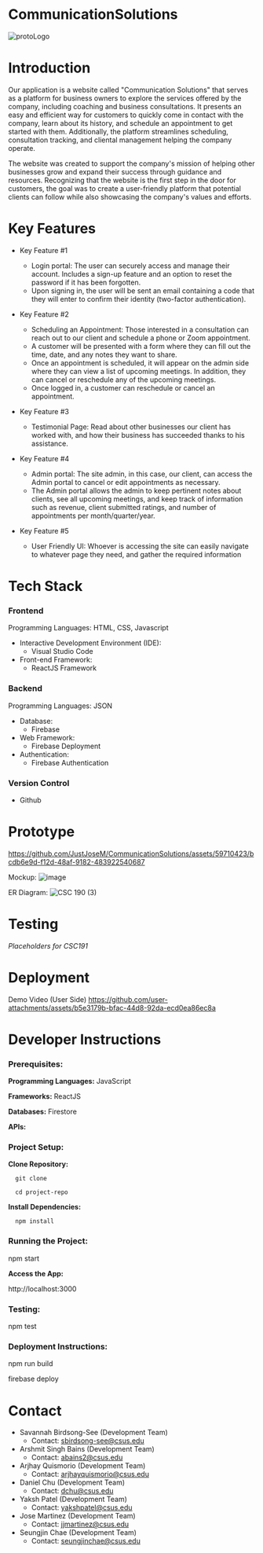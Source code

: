 
# CommunicationSolutions

![protoLogo](https://github.com/JustJoseM/CommunicationSolutions/assets/115119329/15707eed-64c0-4dfa-934a-109fac31b94b)


# Introduction 
Our application is a website called "Communication Solutions" that serves as a platform for business owners to explore the services offered by the company, including coaching and business consultations. It presents an easy and efficient way for customers to quickly come in contact with the company, learn about its history, and schedule an appointment to get started with them. Additionally, the platform streamlines scheduling, consultation tracking, and cliental management helping the company operate.

The website was created to support the company's mission of helping other businesses grow and expand their success through guidance and resources. Recognizing that the website is the first step in the door for customers, the goal was to create a user-friendly platform that potential clients can follow while also showcasing the company's values and efforts. 

# Key Features
+ Key Feature #1
   - Login portal: The user can securely access and manage their account. Includes a sign-up feature and an option to reset the password if it has been forgotten.
   - Upon signing in, the user will be sent an email containing a code that they will enter to confirm their identity (two-factor authentication).
 
+ Key Feature #2
   - Scheduling an Appointment: Those interested in a consultation can reach out to our client and schedule a phone or Zoom appointment.
   - A customer will be presented with a form where they can fill out the time, date, and any notes they want to share.
   - Once an appointment is scheduled, it will appear on the admin side where they can view a list of upcoming meetings. In addition, they can cancel or reschedule any of the upcoming meetings.
   - Once logged in, a customer can reschedule or cancel an appointment.
 
+ Key Feature #3
   - Testimonial Page: Read about other businesses our client has worked with, and how their business has succeeded thanks to his assistance.
 
+ Key Feature #4
   - Admin portal: The site admin, in this case, our client, can access the Admin portal to cancel or edit appointments as necessary.
   - The Admin portal allows the admin to keep pertinent notes about clients, see all upcoming meetings, and keep track of information such as revenue, client submitted ratings, and number of appointments per month/quarter/year.
 
+ Key Feature #5
   - User Friendly UI: Whoever is accessing the site can easily navigate to whatever page they need, and gather the required information

# Tech Stack
### Frontend
Programming Languages: HTML, CSS, Javascript 
   * Interactive Development Environment (IDE):
       - Visual Studio Code
   * Front-end Framework:
       - ReactJS Framework

### Backend
Programming Languages: JSON
   * Database:
       - Firebase 
   * Web Framework:
       - Firebase Deployment
   * Authentication:
       - Firebase Authentication
     
### Version Control
   * Github

# Prototype 
https://github.com/JustJoseM/CommunicationSolutions/assets/59710423/bcdb6e9d-f12d-48af-9182-483922540687

Mockup:
![image](https://github.com/JustJoseM/CommunicationSolutions/assets/93031586/ea2c6e3d-92a9-4d82-ba0d-6d5e9b5e1cb7)

ER Diagram:
![CSC 190 (3)](https://github.com/JustJoseM/CommunicationSolutions/assets/93031586/239667fc-b1fa-48bc-a886-930d07e6391e)


# Testing
_Placeholders for CSC191_

# Deployment
Demo Video (User Side)
https://github.com/user-attachments/assets/b5e3179b-bfac-44d8-92da-ecd0ea86ec8a


# Developer Instructions
### Prerequisites:

   **Programming Languages:** JavaScript
   
   **Frameworks:** ReactJS
   
   **Databases:** Firestore
   
   **APIs:**
   
### Project Setup:

   **Clone Repository:**
   
      git clone 
      
      cd project-repo
      
   **Install Dependencies:**
   
      npm install
### Running the Project:

   npm start
   
**Access the App:**

   http://localhost:3000 
   
### Testing:

   npm test
   
### Deployment Instructions:

   npm run build
   
   firebase deploy


# Contact
+ Savannah Birdsong-See (Development Team)
   - Contact: sbirdsong-see@csus.edu
+ Arshmit Singh Bains (Development Team)
   - Contact: abains2@csus.edu
+ Arjhay Quismorio (Development Team)
   - Contact: arjhayquismorio@csus.edu
+ Daniel Chu (Development Team)
   - Contact: dchu@csus.edu
+ Yaksh Patel (Development Team)
   - Contact: yakshpatel@csus.edu
+ Jose Martinez (Development Team)
   - Contact: jjmartinez@csus.edu
+ Seungjin Chae (Development Team)
   - Contact: seungjinchae@csus.edu
  
